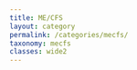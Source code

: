 ```yaml
---
title: ME/CFS
layout: category
permalink: /categories/mecfs/
taxonomy: mecfs
classes: wide2
---
```

